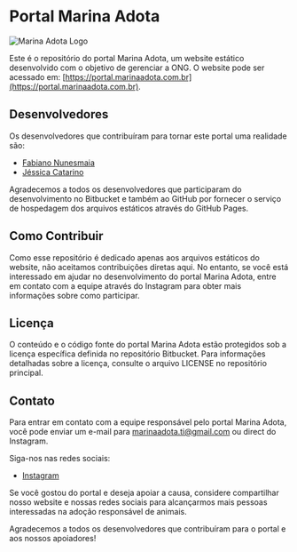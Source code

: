 
# Portal Marina Adota

![Marina Adota Logo](assets/logo.svg)

Este é o repositório do portal Marina Adota, um website estático desenvolvido com o objetivo de gerenciar a ONG. O website pode ser acessado em: [https://portal.marinaadota.com.br](https://portal.marinaadota.com.br).

## Desenvolvedores

Os desenvolvedores que contribuíram para tornar este portal uma realidade são:

- [Fabiano Nunesmaia](https://github.com/gilnunesmaia)
- [Jéssica Catarino](https://github.com/jessicatarino)

Agradecemos a todos os desenvolvedores que participaram do desenvolvimento no Bitbucket e também ao GitHub por fornecer o serviço de hospedagem dos arquivos estáticos através do GitHub Pages.

## Como Contribuir

Como esse repositório é dedicado apenas aos arquivos estáticos do website, não aceitamos contribuições diretas aqui. No entanto, se você está interessado em ajudar no desenvolvimento do portal Marina Adota, entre em contato com a equipe através do Instagram para obter mais informações sobre como participar.

## Licença

O conteúdo e o código fonte do portal Marina Adota estão protegidos sob a licença específica definida no repositório Bitbucket. Para informações detalhadas sobre a licença, consulte o arquivo LICENSE no repositório principal.

## Contato

Para entrar em contato com a equipe responsável pelo portal Marina Adota, você pode enviar um e-mail para marinaadota.ti@gmail.com ou direct do Instagram.

Siga-nos nas redes sociais:

- [Instagram](https://www.instagram.com/marinaadota)

Se você gostou do portal e deseja apoiar a causa, considere compartilhar nosso website e nossas redes sociais para alcançarmos mais pessoas interessadas na adoção responsável de animais.

Agradecemos a todos os desenvolvedores que contribuíram para o portal e aos nossos apoiadores!

